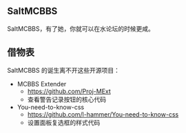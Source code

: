 ## SaltMCBBS

SaltMCBBS，有了她，你就可以在水论坛的时候更咸。

## 借物表

SaltMCBBS 的诞生离不开这些开源项目：

-   MCBBS Extender
    -   https://github.com/Proj-MExt
    -   查看警告记录按钮的核心代码
-   You-need-to-know-css
    -   https://github.com/l-hammer/You-need-to-know-css
    -   设置面板复选框的样式代码
